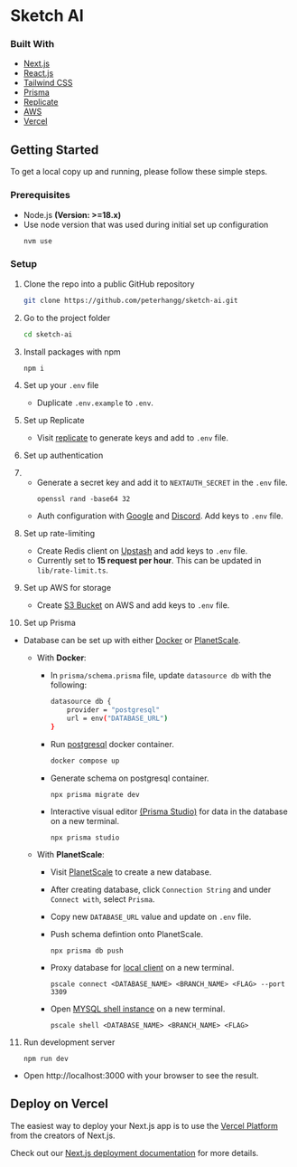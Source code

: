 # Sketch AI

<!-- BUILT WITH -->

### Built With

- [Next.js](https://nextjs.org/)
- [React.js](https://react.dev/)
- [Tailwind CSS](https://tailwindcss.com/)
- [Prisma](https://prisma.io/)
- [Replicate](https://replicate.com/)
- [AWS](https://aws.amazon.com/)
- [Vercel](https://vercel.com/)

<!-- GETTING STARTED -->

## Getting Started

To get a local copy up and running, please follow these simple steps.

### Prerequisites

- Node.js **(Version: >=18.x)**
- Use node version that was used during initial set up configuration
  ```sh
  nvm use
  ```

<!-- Setup -->

### Setup

1. Clone the repo into a public GitHub repository
   ```sh
   git clone https://github.com/peterhangg/sketch-ai.git
   ```
2. Go to the project folder

   ```sh
   cd sketch-ai
   ```

3. Install packages with npm

   ```sh
   npm i
   ```

4. Set up your `.env` file

   - Duplicate `.env.example` to `.env`.

5. Set up Replicate

   - Visit [replicate](https://replicate.com/account/api-tokens) to generate keys and add to `.env` file.

6. Set up authentication
7. - Generate a secret key and add it to `NEXTAUTH_SECRET` in the `.env` file.
     ```
     openssl rand -base64 32
     ```
   - Auth configuration with [Google](https://next-auth.js.org/providers/google) and [Discord](https://next-auth.js.org/providers/discord). Add keys to `.env` file.

8. Set up rate-limiting

   - Create Redis client on [Upstash](https://docs.upstash.com/redis) and add keys to `.env` file.
   - Currently set to **15 request per hour**. This can be updated in `lib/rate-limit.ts`.

9. Set up AWS for storage

   - Create [S3 Bucket](https://docs.aws.amazon.com/AmazonS3/latest/userguide/creating-bucket.html) on AWS and add keys to `.env` file.

10. Set up Prisma

- Database can be set up with either [Docker](https://www.docker.com/) or [PlanetScale](https://planetscale.com/).

  - With **Docker**:
    - In `prisma/schema.prisma` file, update `datasource db` with the following:
      ```sh
      datasource db {
          provider = "postgresql"
          url = env("DATABASE_URL")
      }
      ```
    - Run [postgresql](https://www.postgresql.org/) docker container.
      ```sh
      docker compose up
      ```
    - Generate schema on postgresql container.
      ```
      npx prisma migrate dev
      ```
    - Interactive visual editor [(Prisma Studio)](https://www.prisma.io/docs/concepts/components/prisma-studio) for data in the database on a new terminal.
      ```
      npx prisma studio
      ```
  - With **PlanetScale**:

    - Visit [PlanetScale](https://planetscale.com/docs/tutorials/connect-nextjs-app) to create a new database.
    - After creating database, click `Connection String` and under `Connect with`, select `Prisma`.
    - Copy new `DATABASE_URL` value and update on `.env` file.
    - Push schema defintion onto PlanetScale.
      ```
      npx prisma db push
      ```
    - Proxy database for [local client](https://planetscale.com/docs/reference/connect) on a new terminal.

      ```
      pscale connect <DATABASE_NAME> <BRANCH_NAME> <FLAG> --port 3309
      ```

    - Open [MYSQL shell instance](https://planetscale.com/docs/reference/shell) on a new terminal.
      ```
      pscale shell <DATABASE_NAME> <BRANCH_NAME> <FLAG>
      ```

11. Run development server
    ```
    npm run dev
    ```

- Open http://localhost:3000 with your browser to see the result.

## Deploy on Vercel

The easiest way to deploy your Next.js app is to use the [Vercel Platform](https://vercel.com/new?utm_medium=default-template&filter=next.js&utm_source=create-next-app&utm_campaign=create-next-app-readme) from the creators of Next.js.

Check out our [Next.js deployment documentation](https://nextjs.org/docs/deployment) for more details.
